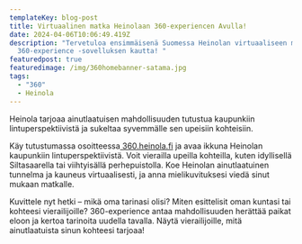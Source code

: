 ```yaml
---
templateKey: blog-post
title: Virtuaalinen matka Heinolaan 360-experiencen Avulla!
date: 2024-04-06T10:06:49.419Z
description: "Tervetuloa ensimmäisenä Suomessa Heinolan virtuaaliseen matkaan
  360-experience -sovelluksen kautta! "
featuredpost: true
featuredimage: /img/360homebanner-satama.jpg
tags:
  - "360"
  - Heinola
---
```

Heinola tarjoaa ainutlaatuisen mahdollisuuden tutustua kaupunkiin lintuperspektiivistä ja sukeltaa syvemmälle sen upeisiin kohteisiin. 

Käy tutustumassa osoitteessa[ 360.heinola.fi](https://360.heinola.fi) ja avaa ikkuna Heinolan kaupunkiin lintuperspektiivistä. Voit vierailla upeilla kohteilla, kuten idyllisellä Siltasaarella tai viihtyisällä perhepuistolla. Koe Heinolan ainutlaatuinen tunnelma ja kauneus virtuaalisesti, ja anna mielikuvituksesi viedä sinut mukaan matkalle.

Kuvittele nyt hetki – mikä oma tarinasi olisi? Miten esittelisit oman kuntasi tai kohteesi vierailijoille? 360-experience antaa mahdollisuuden herättää paikat eloon ja kertoa tarinoita uudella tavalla. Näytä vierailijoille, mitä ainutlaatuista sinun kohteesi tarjoaa!